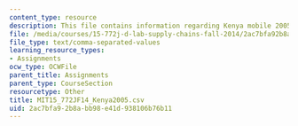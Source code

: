 ```yaml
---
content_type: resource
description: This file contains information regarding Kenya mobile 2005.
file: /media/courses/15-772j-d-lab-supply-chains-fall-2014/2ac7bfa92b8abb98e41d938106b76b11_MIT15_772JF14_Kenya2005.csv
file_type: text/comma-separated-values
learning_resource_types:
- Assignments
ocw_type: OCWFile
parent_title: Assignments
parent_type: CourseSection
resourcetype: Other
title: MIT15_772JF14_Kenya2005.csv
uid: 2ac7bfa9-2b8a-bb98-e41d-938106b76b11
---
```

